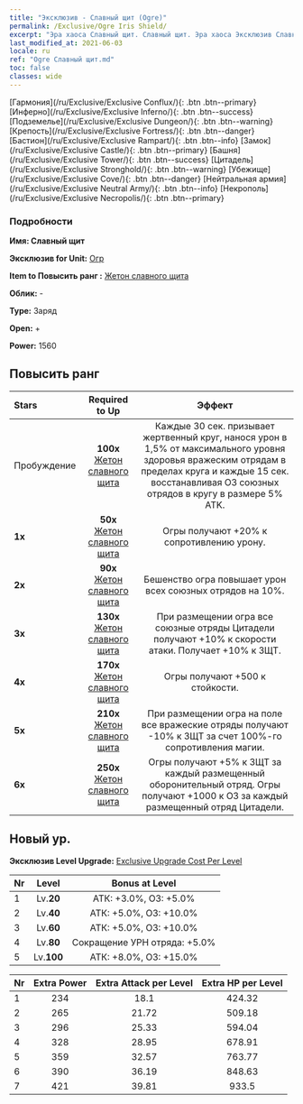 ```yaml
---
title: "Эксклюзив - Славный щит (Ogre)"
permalink: /Exclusive/Ogre Iris Shield/
excerpt: "Эра хаоса Славный щит. Славный щит. Эра хаоса Эксклюзив Славный щит. Огр Эксклюзив."
last_modified_at: 2021-06-03
locale: ru
ref: "Ogre Славный щит.md"
toc: false
classes: wide
---
```

 [Гармония](/ru/Exclusive/Exclusive Conflux/){: .btn .btn--primary} [Инферно](/ru/Exclusive/Exclusive Inferno/){: .btn .btn--success} [Подземелье](/ru/Exclusive/Exclusive Dungeon/){: .btn .btn--warning} [Крепость](/ru/Exclusive/Exclusive Fortress/){: .btn .btn--danger} [Бастион](/ru/Exclusive/Exclusive Rampart/){: .btn .btn--info} [Замок](/ru/Exclusive/Exclusive Castle/){: .btn .btn--primary} [Башня](/ru/Exclusive/Exclusive Tower/){: .btn .btn--success} [Цитадель](/ru/Exclusive/Exclusive Stronghold/){: .btn .btn--warning} [Убежище](/ru/Exclusive/Exclusive Cove/){: .btn .btn--danger} [Нейтральная армия](/ru/Exclusive/Exclusive Neutral Army/){: .btn .btn--info} [Некрополь](/ru/Exclusive/Exclusive Necropolis/){: .btn .btn--primary} 

### Подробности
 **Имя: Славный щит** 

 **Эксклюзив for Unit:** [Огр](/ru/units/Ogre/) 

 **Item to Повысить ранг :** [Жетон славного щита](/ItemsRU/con_913/)

 **Облик:** -

 **Type:** Заряд

 **Open:** +

 **Power:** 1560

## Повысить ранг 

  |     Stars    |  Required to Up | Эффект |
  |:-------------|:---------------:|:---------------:|
  |  Пробуждение  | **100x** [Жетон славного щита](/ItemsRU/con_913/) | Каждые 30 сек. призывает жертвенный круг, нанося урон в 1,5% от максимального уровня здоровья вражеским отрядам в пределах круга и каждые 15 сек. восстанавливая ОЗ союзных отрядов в кругу в размере 5% ATK. |
  | **1x** <i class="fas fa-star"/> | **50x** [Жетон славного щита](/ItemsRU/con_913/) | Огры получают +20% к сопротивлению урону. |
  | **2x** <i class="fas fa-star"/> | **90x** [Жетон славного щита](/ItemsRU/con_913/) | Бешенство огра повышает урон всех союзных отрядов на 10%. |
  | **3x** <i class="fas fa-star"/> | **130x** [Жетон славного щита](/ItemsRU/con_913/) | При размещении огра все союзные отряды Цитадели получают +10% к скорости атаки. Получает +10% к ЗЩТ. |
  | **4x** <i class="fas fa-star"/> | **170x** [Жетон славного щита](/ItemsRU/con_913/) | Огры получают +500 к стойкости. |
  | **5x** <i class="fas fa-star"/> | **210x** [Жетон славного щита](/ItemsRU/con_913/) | При размещении огра на поле все вражеские отряды получают -10% к ЗЩТ за счет 100%-го сопротивления магии. |
  | **6x** <i class="fas fa-star"/> | **250x** [Жетон славного щита](/ItemsRU/con_913/) | Огры получают +5% к ЗЩТ за каждый размещенный оборонительный отряд. Огры получают +1000 к ОЗ за каждый размещенный отряд Цитадели. |


## Новый ур.
 **Эксклюзив Level Upgrade:** [Exclusive Upgrade Cost Per Level](/Exclusive/ExclusiveUpgradeCostPerLevel/)

  |  Nr  |   Level  | Bonus at Level |
  |:-----|:--------:|:--------------:|
  | 1 | Lv.**20** | АТК: +3.0%, ОЗ: +5.0% |
  | 2 | Lv.**40** | АТК: +5.0%, ОЗ: +10.0% |
  | 3 | Lv.**60** | АТК: +5.0%, ОЗ: +10.0% |
  | 4 | Lv.**80** | Сокращение УРН отряда: +5.0% |
  | 5 | Lv.**100** | АТК: +8.0%, ОЗ: +15.0% |


  |  Nr  |  Extra Power | Extra Attack per Level | Extra HP per Level |
  |:-----|:--------:|:--------:|:--------:|
  | 1 | 234 | 18.1 | 424.32 |
  | 2 | 265 | 21.72 | 509.18 |
  | 3 | 296 | 25.33 | 594.04 |
  | 4 | 328 | 28.95 | 678.91 |
  | 5 | 359 | 32.57 | 763.77 |
  | 6 | 390 | 36.19 | 848.63 |
  | 7 | 421 | 39.81 | 933.5 |


